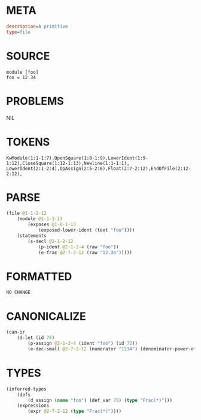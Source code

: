 # META
~~~ini
description=A primitive
type=file
~~~
# SOURCE
~~~roc
module [foo]
foo = 12.34
~~~
# PROBLEMS
NIL
# TOKENS
~~~zig
KwModule(1:1-1:7),OpenSquare(1:8-1:9),LowerIdent(1:9-1:12),CloseSquare(1:12-1:13),Newline(1:1-1:1),
LowerIdent(2:1-2:4),OpAssign(2:5-2:6),Float(2:7-2:12),EndOfFile(2:12-2:12),
~~~
# PARSE
~~~clojure
(file @1-1-2-12
	(module @1-1-1-13
		(exposes @1-8-1-13
			(exposed-lower-ident (text "foo"))))
	(statements
		(s-decl @2-1-2-12
			(p-ident @2-1-2-4 (raw "foo"))
			(e-frac @2-7-2-12 (raw "12.34")))))
~~~
# FORMATTED
~~~roc
NO CHANGE
~~~
# CANONICALIZE
~~~clojure
(can-ir
	(d-let (id 75)
		(p-assign @2-1-2-4 (ident "foo") (id 72))
		(e-dec-small @2-7-2-12 (numerator "1234") (denominator-power-of-ten "2") (value "12.34") (id 74))))
~~~
# TYPES
~~~clojure
(inferred-types
	(defs
		(d_assign (name "foo") (def_var 75) (type "Frac(*)")))
	(expressions
		(expr @2-7-2-12 (type "Frac(*)"))))
~~~
